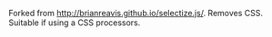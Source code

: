 Forked from http://brianreavis.github.io/selectize.js/. Removes CSS. Suitable if using a CSS processors.